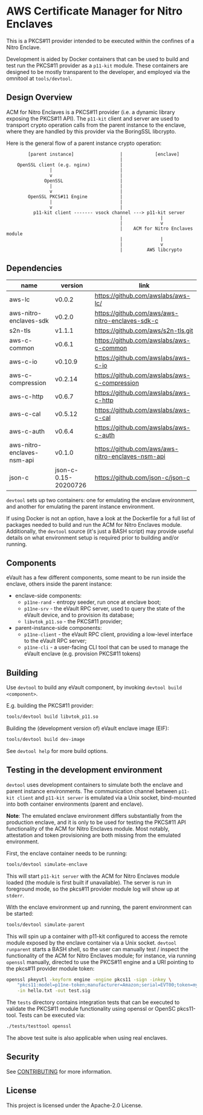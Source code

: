 # AWS Certificate Manager for Nitro Enclaves

This is a PKCS#11 provider intended to be executed within the confines of a
Nitro Enclave.

Development is aided by Docker containers that can be used to build and test
run the PKCS#11 provider as a `p11-kit` module. These containers are designed to
be mostly transparent to the developer, and employed via the omnitool at
`tools/devtool`.

## Design Overview

ACM for Nitro Enclaves is a PKCS#11 provider (i.e. a dynamic library exposing the
PKCS#11 API). The `p11-kit` client and server are used to transport crypto
operation calls from the parent instance to the enclave, where they are handled
by this provider via the BoringSSL libcrypto.

Here is the general flow of a parent instance crypto operation:

```
        [parent instance]                 |            [enclave]
                                          |
    OpenSSL client (e.g. nginx)           |
                |                         |
                v                         |
              OpenSSL                     |
                |                         |
                v                         |
        OpenSSL PKCS#11 Engine            |
                |                         |
                v                         |
          p11-kit client ------- vsock channel ---> p11-kit server
                                          |              |
                                          |              v
                                          |    ACM for Nitro Enclaves module
                                          |              |
                                          |              v
                                          |	        AWS libcrypto
```

## Dependencies

| name                       | version              | link                                              |
|----------------------------|----------------------|---------------------------------------------------|
| aws-lc                     | v0.0.2               | https://github.com/awslabs/aws-lc/                |
| aws-nitro-enclaves-sdk     | v0.2.0               | https://github.com/aws/aws-nitro-enclaves-sdk-c   |
| s2n-tls                    | v1.1.1               | https://github.com/aws/s2n-tls.git                |
| aws-c-common               | v0.6.1               | https://github.com/awslabs/aws-c-common           |
| aws-c-io                   | v0.10.9              | https://github.com/awslabs/aws-c-io               |
| aws-c-compression          | v0.2.14              | https://github.com/awslabs/aws-c-compression      |
| aws-c-http                 | v0.6.7               | https://github.com/awslabs/aws-c-http             |
| aws-c-cal                  | v0.5.12              | https://github.com/awslabs/aws-c-cal              |
| aws-c-auth                 | v0.6.4               | https://github.com/awslabs/aws-c-auth             |
| aws-nitro-enclaves-nsm-api | v0.1.0               | https://github.com/aws/aws-nitro-enclaves-nsm-api |
| json-c                     | json-c-0.15-20200726 | https://github.com/json-c/json-c                  |

`devtool` sets up two containers: one for emulating the enclave environment,
and another for emulating the parent instance environment.

If using Docker is not an option, have a look at the Dockerfile for a full list
of packages needed to build and run the ACM for Nitro Enclaves module. Additionally,
the `devtool` source (it's just a BASH script) may provide useful details on what
environment setup is required prior to building and/or running.

## Components

eVault has a few different components, some meant to be run inside the enclave,
others inside the parent instance:
- enclave-side components:
  - `p11ne-rand` - entropy seeder, run once at enclave boot;
  - `p11ne-srv` - the eVault RPC server, used to query the state of the eVault
     device, and to provision its database;
  - `libvtok_p11.so` - the PKCS#11 provider;
- parent-instance-side components:
  - `p11ne-client` - the eVault RPC client, providing a low-level interface to
    the eVault RPC server;
  - `p11ne-cli` - a user-facing CLI tool that can be used to manage the
    eVault enclave (e.g. provision PKCS#11 tokens)

## Building

Use `devtool` to build any eVault component, by invoking `devtool build <component>`.

E.g. building the PKCS#11 provider:

```bash
tools/devtool build libvtok_p11.so
```

Building the (development version of) eVault enclave image (EIF):

```bash
tools/devtool build dev-image
```

See `devtool help` for more build options.

## Testing in the development environment

`devtool` uses development containers to simulate both the enclave and
parent instance environments. The communication channel between `p11-kit
client` and `p11-kit server` is emulated via a Unix socket, bind-mounted into
both container environments (parent and enclave).

**Note**: The emulated enclave environment differs substantially from the
production enclave, and it is only to be used for testing the PKCS#11 API
functionality of the ACM for Nitro Enclaves module. Most notably, attestation and token
provisioning are both missing from the emulated environment.

First, the enclave container needs to be running:

```bash
tools/devtool simulate-enclave
```

This will start `p11-kit server` with the ACM for Nitro Enclaves module loaded (the
module is first built if unavailable). The server is run in foreground mode, so
the pkcs#11 provider module log will show up at `stderr`.

With the enclave environment up and running, the parent environment can be
started:

```bash
tools/devtool simulate-parent
```

This will spin up a container with p11-kit configured to access the remote
module exposed by the enclave container via a Unix socket.
`devtool runparent` starts a BASH shell, so the user can manually test /
inspect the functionality of the ACM for Nitro Enclaves module; for instance, via
running `openssl` manually, directed to use the PKCS#11 engine and a URI
pointing to the pkcs#11 provider module token:

```bash
openssl pkeyutl -keyform engine -engine pkcs11 -sign -inkey \
	"pkcs11:model=p11ne-token;manufacturer=Amazon;serial=EVT00;token=my-token-label;id=%52;type=private" \
	-in hello.txt -out test.sig
```

The `tests` directory contains integration tests that can be executed to
validate the PKCS#11 module functionality using openssl or OpenSC pkcs11-tool.
Tests can be executed via:
```bash
./tests/testtool openssl
```
The above test suite is also applicable when using real enclaves.

## Security

See [CONTRIBUTING](CONTRIBUTING.md#security-issue-notifications) for more information.

## License

This project is licensed under the Apache-2.0 License.

